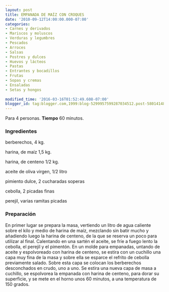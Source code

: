 ```yaml
---
layout: post
title: EMPANADA DE MAÍZ CON CROQUES
date: '2010-09-12T14:00:00.000-07:00'
categories:
- Carnes y derivados
- Mariscos y moluscos
- Verduras y legumbres
- Pescados
- Arroces
- Salsas
- Postres y dulces
- Huevos y lácteos
- Pastas
- Entrantes y bocadillos
- Frutas
- Sopas y cremas
- Ensaladas
- Setas y hongos
 
modified_time: '2016-03-16T01:52:49.608-07:00'
blogger_id: tag:blogger.com,1999:blog-5299957599287034512.post-5801414807646690124
---
```


Para 4 personas.
<b>Tiempo</b> 60 minutos.

<h3>Ingredientes</h3>

berberechos, 4 kg.

harina, de maíz 1,5 kg.

harina, de centeno 1/2 kg.

aceite de oliva virgen, 1/2 litro

pimiento dulce, 2 cucharadas soperas

cebolla, 2 picadas finas

perejil, varias ramitas picadas

<h3>Preparación</h3>

En primer lugar se prepara la masa, vertiendo un litro de agua caliente sobre el kilo y medio de harina de maíz, mezclando sin batir mucho y añadiendo luego la harina de centeno, de la que se reserva un poco para utilizar al final. Calentando en una sartén el aceite, se fríe a fuego lento la cebolla, el perejil y el pimentón. En un molde para empanadas, untando de aceite y espolvoreado con harina de centeno, se estira con un cuchillo una capa muy fina de la masa y sobre ella se esparce el refrito de cebolla previamente salado. Sobre esta capa se colocan los berberechos desconchados en crudo, uno a uno. Se estira una nueva capa de masa a cuchillo, se espolvorea la empanada con harina de centeno, para dorar su superficie, y se mete en el horno unos 60 minutos, a una temperatura de 150 grados.

